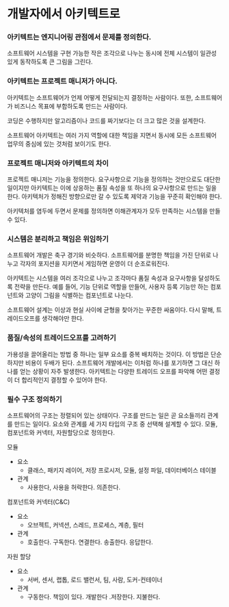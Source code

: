 # 개발자에서 아키텍트로

### 아키텍트는 엔지니어링 관점에서 문제를 정의한다.

소프트웨어 시스템을 구현 가능한 작은 조각으로 나누는 동시에 전체 시스템이 일관성 있게 동작하도록 큰 그림을 그린다.

### 아키텍트는 프로젝트 매니저가 아니다.

아키텍트는 소프트웨어가 언제 어떻게 전달되는지 결정하는 사람이다. 또한, 소프트웨어가 비즈니스 목표에 부합하도록 만드는 사람이다.

코딩은 수행하지만 알고리즘이나 코드를 짜기보다는 더 크고 많은 것을 설계한다.

소프트웨어 아키텍트는 여러 가지 역할에 대한 책임을 지면서 동시에 모든 소프트웨어 업무의 중심에 있는 것처럼 보이기도 한다.

### 프로젝트 매니저와 아키텍트의 차이

프로젝트 매니저는 기능을 정의한다. 요구사항으로 기능을 정의하는 것만으로도 대단한 일이지만 아키텍트는 이에 상응하는 품질 속성을 또 하나의 요구사항으로 만드는 일을 한다. 아키텍처가 정해진 방향으로만 갈 수 있도록 제약과 기능을 꾸준히 확인해야 한다.

아키텍처를 염두에 두면서 문제를 정의하면 이해관계자가 모두 만족하는 시스템을 만들 수 있다.

### 시스템은 분리하고 책임은 위임하기

소프트웨어 개발은 축구 경기와 비슷하다. 소프트웨어를 분명한 책임을 가진 단위로 나누고 각자의 포지션을 지키면서 게임하면 운영이 더 순조로워진다.

아키텍트는 시스템을 여러 조각으로 나누고 조각마다 품질 속성과 요구사항을 달성하도록 전략을 만든다. 예를 들어, 기능 단위로 역할을 만들어, 사용자 등록 기능만 하는 컴포넌트와 고양이 그림을 식별하는 컴포넌트로 나눈다.

소프트웨어 설계는 이상과 현실 사이에 균형을 찾아가는 꾸준한 싸움이다. 다시 말해, 트레이드오프를 생각해야만 한다.

### 품질/속성의 트레이드오프를 고려하기

가용성을 끌어올리는 방법 중 하나는 일부 요소를 중복 배치하는 것이다. 이 방법은 단순하지만 비용이 두배가 된다. 소프트웨어 개발에서는 이처럼 하나를 포기하면 그 대신 하나를 얻는 상황이 자주 발생한다. 아키텍트는 다양한 트레이드 오프를 파악해 어떤 결정이 더 합리적인지 결정할 수 있어야 한다.

### 필수 구조 정의하기

소프트웨어의 구조는 정렬되어 있는 상태이다. 구조를 만드는 일은 곧 요소들끼리 관계를 만드는 일이다. 요소와 관계를 세 가지 타입의 구조 중 선택해 설계할 수 있다. 모듈, 컴포넌트와 커넥터, 자원할당으로 정의한다.

모듈

- 요소
    - 클래스, 패키지 레이어, 저장 프로시저, 모듈, 설정 파일, 데이터베이스 테이블
- 관계
    - 사용한다, 사용을 허락한다. 의존한다.

컴포넌트와 커넥터(C&C)

- 요소
    - 오브젝트, 커넥션, 스레드, 프로세스, 계층, 필터
- 관계
    - 호출한다. 구독한다. 연결한다. 송출한다. 응답한다.

자원 할당

- 요소
    - 서버, 센서, 랩톱, 로드 밸런서, 팀, 사람, 도커-컨테이너
- 관계
    - 구동한다. 책임이 있다. 개발한다 .저장한다. 지불한다.